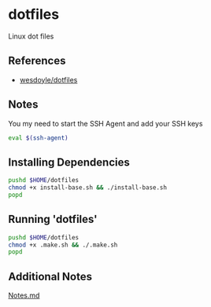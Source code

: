 # dotfiles

Linux dot files

## References

* [wesdoyle/dotfiles](https://github.com/wesdoyle/dotfiles.git)

## Notes

You my need to start the SSH Agent and add your SSH keys

```bash
eval $(ssh-agent)
```

## Installing Dependencies

```bash
pushd $HOME/dotfiles
chmod +x install-base.sh && ./install-base.sh
popd
```

## Running 'dotfiles'

```bash
pushd $HOME/dotfiles
chmod +x .make.sh && ./.make.sh
popd
```

## Additional Notes

[Notes.md](./Notes.md)
